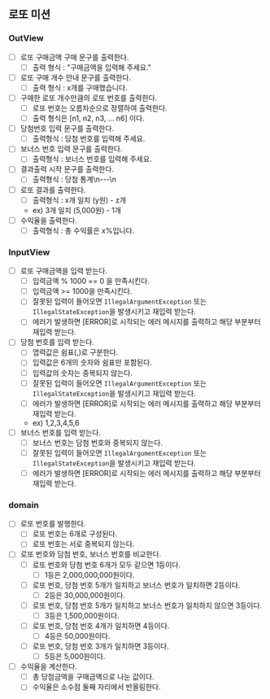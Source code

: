## 로또 미션

### OutView
- [ ] 로또 구매금액 구매 문구를 출력한다.
  - [ ] 출력 형식 : "구매금액을 입력해 주세요."
- [ ] 로또 구매 개수 안내 문구를 출력한다.
  - [ ] 출력 형식 : x개를 구매했습니다.
- [ ] 구매한 로또 개수만큼의 로또 번호를 출력한다.
  - [ ] 로또 번호는 오름차순으로 정렬하여 출력한다.
  - [ ] 출력 형식은 [n1, n2, n3, ... n6] 이다.
- [ ] 당첨번호 입력 문구를 출력한다.
  - [ ] 출력형식 : 당첨 번호를 입력해 주세요.
- [ ] 보너스 번호 입력 문구를 출력한다.
  - [ ] 출력형식 : 보너스 번호를 입력해 주세요.
- [ ] 결과출력 시작 문구를 출력한다.
  - [ ] 출력형식 : 당첨 통계\n---\n
- [ ] 로또 결과를 출력한다.
  - [ ] 출력형식 : x개 일치 (y원) - z개
  - ex) 3개 일치 (5,000원) - 1개
- [ ] 수익율을 출력한다.
  - [ ] 출력형식 : 총 수익률은 x%입니다.

### InputView
- [ ] 로또 구매금액을 입력 받는다.
  - [ ] 입력금액 % 1000 == 0 을 만족시킨다.
  - [ ] 입력금액 >= 1000을 만족시킨다.
  - [ ] 잘못된 입력이 들어오면 `IllegalArgumentException` 또는 `IllegalStateException`을 발생시키고 재입력 받는다.
  - [ ] 에러가 발생하면 [ERROR]로 시작되는 에러 메시지를 출력하고 해당 부분부터 재입력 받는다.
- [ ] 당첨 번호를 입력 받는다.
  - [ ] 엽력값은 쉼표(,)로 구분한다.
  - [ ] 입력값은 6개의 숫자와 쉼표만 포함된다.
  - [ ] 입력값의 숫자는 중복되지 않는다.
  - [ ] 잘못된 입력이 들어오면 `IllegalArgumentException` 또는 `IllegalStateException`을 발생시키고 재입력 받는다.
  - [ ] 에러가 발생하면 [ERROR]로 시작되는 에러 메시지를 출력하고 해당 부분부터 재입력 받는다.
  - ex) 1,2,3,4,5,6
- [ ] 보너스 번호를 입력 받는다.
  - [ ] 보너스 번호는 담첨 번호와 중복되지 않는다.
  - [ ] 잘못된 입력이 들어오면 `IllegalArgumentException` 또는 `IllegalStateException`을 발생시키고 재입력 받는다.
  - [ ] 에러가 발생하면 [ERROR]로 시작되는 에러 메시지를 출력하고 해당 부분부터 재입력 받는다.
### domain
- [ ] 로또 번호를 발행한다.
  - [ ] 로또 번호는 6개로 구성된다.
  - [ ] 로또 번호는 서로 중복되지 않는다.
- [ ] 로또 번호와 담첨 번호, 보너스 번호를 비교한다.
  - [ ] 로또 번호와 당첨 번호 6개가 모두 같으면 1등이다.
    - [ ] 1등은 2,000,000,000원이다.
  - [ ] 로또 번호, 당첨 번호 5개가 일치하고 보너스 번호가 일치하면 2등이다.
    - [ ] 2등은 30,000,000원이다.
  - [ ] 로또 번호, 당첨 번호 5개가 일치하고 보너스 번호가 일치하지 않으면 3등이다.
    - [ ] 3등은 1,500,000원이다.
  - [ ] 로또 번호, 당첨 번호 4개가 일치하면 4등이다.
    - [ ] 4등은 50,000원이다.
  - [ ] 로또 번호, 당첨 번호 3개가 일치하면 3등이다.
    - [ ] 5등은 5,000원이다.
- [ ] 수익율을 계산한다.
  - [ ] 총 당첨금액을 구매금액으로 나눈 값이다.
  - [ ] 수익율은 소수점 둘째 자리에서 반올림한다.
